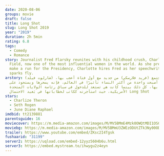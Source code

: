 ```yaml
---
date: 2020-08-06
groups: movie
draft: false
title: Long Shot
slug: Long Shot 2019
year: "2019"
duration: 2h 5min
rating: 6.8
tags:
  - Comedy
  - Romance
story: Journalist Fred Flarsky reunites with his childhood crush, Charlotte
  Field, now one of the most influential women in the world. As she prepares to
  make a run for the Presidency, Charlotte hires Fred as her speechwriter and
  sparks fly.
arstory: عندما يجتمع (فريد فلارسكي) من جديد مع أول فتاة أعجب بها، (شارلوت فيلد)،
  بعد أن أصبحت واحدة من أكثر النساء تأثيرًا في العالم، فإنه يسحرها ويستحوذ على
  إعجابها، كل ذلك بينما كانت هي تستعد للدخول في سباق رئاسة الولايات المتحدة
  الأمريكية، حيث استأجرته ككاتب لخطاباتها في بَعيد الاحتمال Long Shot
stars:
  - Charlize Theron
  - Seth Rogen
  - June Diane Raphael
imdbid: tt2139881
parentsguide: 16
moviecover: https://m.media-amazon.com/images/M/MV5BMmE4Mzk0OWQtMDI1OS00NDU3LWI2M2YtNzc1MGMxZGI3ZTE1XkEyXkFqcGdeQXVyMjMxOTE0ODA@._V1_SY1000_CR0,0,562,1000_AL_.jpg
moviebg: https://m.media-amazon.com/images/M/MV5BMmU3ZWEzODUtZTk3Ny00ODhiLTkzMzEtM2YyOTllNDA0NDhhXkEyXkFqcGdeQXVyOTc5MDI5NjE@._V1_SX1777_CR0,0,1777,999_AL_.jpg
trailer: https://www.youtube.com/embed/ZKsc2I4Tgsk
fushaarid: "31199"
server2: https://uqload.com/embed-12yyz5604b6u.html
server3: https://embed.mystream.to/ihwygu2z4eyn
---
```

